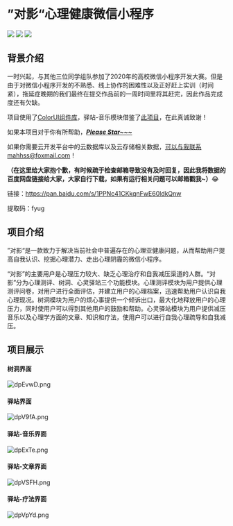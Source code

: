 # ”对影“心理健康微信小程序

<p><image src="https://img.shields.io/badge/高校微信小程序开发大赛-东北赛区二等奖-brightgreen.svg"></image>  <image src="https://img.shields.io/badge/云开发平台-云数据库与云存储-orange.svg"></image>  <image src="https://img.shields.io/badge/UI库-ColorUI-red.svg"></image>
</p>

## 背景介绍

一时兴起，与其他三位同学组队参加了2020年的高校微信小程序开发大赛。但是由于对微信小程序开发的不熟悉、线上协作的困难性以及正好赶上实训（时间紧），拖延症晚期的我们最终在提交作品前的一周时间里将其赶完，因此作品完成度还有欠缺。

项目使用了[ColorUI组件库](https://github.com/weilanwl/ColorUI)，驿站-音乐模块借鉴了[此项目](https://github.com/hank583746309/wmusic)，在此真诚致谢！

如果本项目对于你有所帮助，<u>***Please Star~~~***</u>

如果你需要云开发平台中的云数据库以及云存储相关数据，可以与我联系mahhss@foxmail.com！

**（在这里给大家抱个歉，有时候疏于检查邮箱导致没有及时回复，因此我将数据的百度网盘链接给大家，大家自行下载，如果有运行相关问题可以邮箱戳我~）**😂

链接：https://pan.baidu.com/s/1PPNc41CKkqnFwE60ldkQnw 

提取码：fyug

## 项目介绍

”对影“是一款致力于解决当前社会中普遍存在的心理亚健康问题，从而帮助用户提高自我认识、挖掘心理潜力、走出心理阴霾的微信小程序。

“对影”的主要用户是心理压力较大、缺乏心理治疗和自我减压渠道的人群。“对影”分为心理测评、树洞、心灵驿站三个功能模块。心理测评模块为用户提供心理测评问卷，对用户进行全面评估，并建立用户的心理档案，迅速帮助用户认识自我心理现况。树洞模块为用户的烦心事提供一个倾诉出口，最大化地释放用户的心理压力，同时使用户可以得到其他用户的鼓励和帮助。心灵驿站模块为用户提供减压音乐以及心理学方面的文章、知识和疗法，使用户可以进行自我心理疏导和自我减压。

## 项目展示

#### 树洞界面

![dpEvwD.png](https://s1.ax1x.com/2020/08/13/dpEvwD.png)

#### 驿站界面

![dpV9fA.png](https://s1.ax1x.com/2020/08/13/dpV9fA.png)

#### 驿站-音乐界面

![dpExTe.png](https://s1.ax1x.com/2020/08/13/dpExTe.png)

#### 驿站-文章界面

![dpVSFH.png](https://s1.ax1x.com/2020/08/13/dpVSFH.png)

#### 驿站-疗法界面

![dpVpYd.png](https://s1.ax1x.com/2020/08/13/dpVpYd.png)
